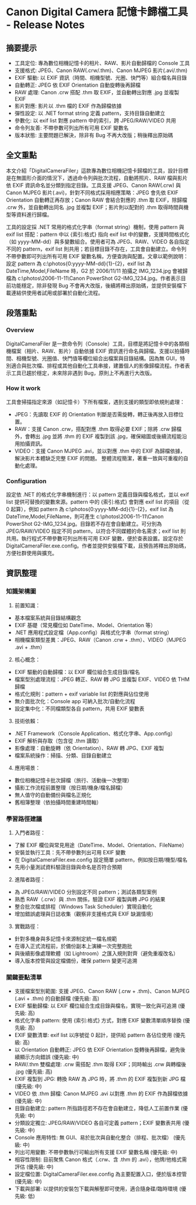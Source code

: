 # Canon Digital Camera 記憶卡歸檔工具 - Release Notes

## 摘要提示
- 工具定位: 專為數位相機記憶卡的相片、RAW、影片自動歸檔的 Console 工具
- 支援格式: JPEG、Canon RAW(.crw/.thm)、Canon MJPEG 影片(.avi/.thm)
- EXIF 驅動: 以 EXIF 資訊（時間、相機型號、光圈、快門等）組合檔名與目錄
- 自動轉正: JPEG 依 EXIF Orientation 自動旋轉後再歸檔
- RAW 處理: Canon .crw 搭配 .thm 取 EXIF，並自動轉出對應 .jpg 並複製 EXIF
- 影片對應: 影片以 .thm 檔的 EXIF 作為歸檔依據
- 彈性設定: 以 .NET format string 定義 pattern，支持目錄自動建立
- 參數化: 以 exif list 對應 pattern 中的索引，跨 JPEG/RAW/VIDEO 共用
- 命令列友善: 不帶參數可列出所有可用 EXIF 變數名
- 版本狀態: 主要問題已解決，除非有 Bug 不再大改版；稍後釋出原始碼

## 全文重點
本文介紹「DigitalCameraFiler」這款專為數位相機記憶卡歸檔的工具，設計目標是在無圖形介面的情況下，透過命令列與批次流程，自動將照片、RAW 檔與影片依 EXIF 資訊命名並分類到指定目錄。工具支援 JPEG、Canon RAW(.crw) 與 Canon MJPEG 影片(.avi)，針對不同格式採用相應策略：JPEG 會先依 EXIF Orientation 自動轉正再存放；Canon RAW 會結合對應的 .thm 取 EXIF，除歸檔 .crw 外，並自動轉出同名 .jpg 並複製 EXIF；影片則以配對的 .thm 取得時間與機型等資料進行歸檔。

工具的設定採 .NET 常用的格式化字串（format string）機制，使用 pattern 與 exif list 搭配：pattern 中以 {索引:格式} 指向 exif list 中的變數，支援時間格式化（如 yyyy-MM-dd）與多變數組合。使用者可為 JPEG、RAW、VIDEO 各自指定不同的 pattern，exif list 則共用；若目標目錄不存在，工具會自動建立。命令列不帶參數即可列出所有可用 EXIF 變數名稱，方便查詢與配置。文章以範例說明：設定 pattern 為 c:\photos\{0:yyyy-MM-dd}\{1}-{2}，exif list 為 DateTime,Model,FileName 時，G2 於 2006/11/11 拍攝之 IMG_1234.jpg 會被歸檔為 c:\photos\2006-11-11\Canon PowerShot G2-IMG_1234.jpg。作者表示目前功能穩定，除非發現 Bug 不會再大改版，後續將釋出原始碼，並提供安裝檔下載連結供使用者試用或部署於自動化流程。

## 段落重點
### Overview
DigitalCameraFiler 是一款命令列（Console）工具，目標是將記憶卡中的各類相機檔案（相片、RAW、影片）自動依據 EXIF 資訊進行命名與歸檔。支援以拍攝時間、相機型號、光圈值、快門值等欄位組合出檔案與目錄結構。因為無 GUI，特別適合與批次檔、排程或其他自動化工具串接，建置個人的影像歸檔流程。作者表示工具已趨於穩定，未來除非遇到 Bug，原則上不再進行大改版。

### How it work
工具會掃描指定來源（如記憶卡）下所有檔案，遇到支援的類型即依規則處理：
- JPEG：先讀取 EXIF 的 Orientation 判斷是否需旋轉，轉正後再放入目標位置。
- RAW：支援 Canon .crw，搭配對應 .thm 取得必要 EXIF；除將 .crw 歸檔外，會轉出 .jpg 並將 .thm 的 EXIF 複製到該 .jpg，確保縮圖或後續流程能沿用拍攝資訊。
- VIDEO：支援 Canon MJPEG .avi，並以對應 .thm 中的 EXIF 為歸檔依據，解決影片本體缺乏完整 EXIF 的問題。
整體流程簡潔，著重一致與可重複的自動化處理。

### Configuration
設定依 .NET 的格式化字串機制進行：以 pattern 定義目錄與檔名格式，並以 exif list 提供可替換的變數來源。pattern 中的 {索引:格式} 會對應 exif list 的項目（從 0 起算），例如 pattern 為 c:\photos\{0:yyyy-MM-dd}\{1}-{2}，exif list 為 DateTime,Model,FileName，則可產生 c:\photos\2006-11-11\Canon PowerShot G2-IMG_1234.jpg。目錄若不存在會自動建立。可分別為 JPEG/RAW/VIDEO 指定不同 pattern，以符合不同媒體的命名需求；exif list 則共用。執行程式不帶參數可列出所有可用 EXIF 變數，便於查表設置。設定存於 DigitalCameraFiler.exe.config。作者並提供安裝檔下載，且預告將釋出原始碼，方便社群使用與擴充。

## 資訊整理

### 知識架構圖
1. 前置知識：
- 基本檔案系統與目錄結構觀念
- EXIF 基礎（常見欄位如 DateTime、Model、Orientation 等）
- .NET 應用程式設定檔（App.config）與格式化字串（format string）
- 相機檔案類型差異：JPEG、RAW（Canon .crw + .thm）、VIDEO（MJPEG .avi + .thm）

2. 核心概念：
- EXIF 驅動的自動歸檔：以 EXIF 欄位組合生成目錄/檔名
- 檔案型別處理流程：JPEG 轉正、RAW 轉 JPG 並複製 EXIF、VIDEO 依 THM 歸檔
- 格式化規則：pattern + exif variable list 的對應與佔位使用
- 無介面批次化：Console app 可納入批次/自動化流程
- 設定集中化：不同檔類型各自 pattern，共用 EXIF 變數表

3. 技術依賴：
- .NET Framework（Console Application、格式化字串、App.config）
- EXIF 解析與存取（包含從 .thm 讀取）
- 影像處理：自動旋轉（依 Orientation）、RAW 轉 JPG、EXIF 複製
- 檔案系統操作：掃描、分類、目錄自動建立

4. 應用場景：
- 數位相機記憶卡批次歸檔（旅行、活動後一次整理）
- 攝影工作流程前置整理（按日期/機身/檔名歸檔）
- 無人值守的自動備份與檔名正規化
- 舊相簿整理（依拍攝時間重建時間軸）

### 學習路徑建議
1. 入門者路徑：
- 了解 EXIF 欄位與常見用途（DateTime、Model、Orientation、FileName）
- 安裝並執行工具：先不帶參數列出可用 EXIF 變數
- 在 DigitalCameraFiler.exe.config 設定簡單 pattern，例如按日期/機型/檔名
- 先用小量測試資料驗證目錄與命名是否符合預期

2. 進階者路徑：
- 為 JPEG/RAW/VIDEO 分別設定不同 pattern；測試各類型案例
- 熟悉 RAW（.crw）與 .thm 關係，驗證 EXIF 複製與轉 JPG 的結果
- 整合批次檔或排程（Windows Task Scheduler）實現自動化
- 增加錯誤處理與日誌收集（觀察非支援格式與 EXIF 缺漏情境）

3. 實戰路徑：
- 針對多機身與多記憶卡來源制定統一檔名規範
- 在導入正式流程前，於備份副本上演練一次完整跑批
- 與後續影像處理軟體（如 Lightroom）之匯入規則對齊（避免重複改名）
- 導入版本控管與設定檔備份，確保 pattern 變更可追溯

### 關鍵要點清單
- 支援檔案型別範圍: 支援 JPEG、Canon RAW (.crw + .thm)、Canon MJPEG (.avi + .thm) 的自動歸檔 (優先級: 高)
- EXIF 驅動歸檔: 以 EXIF 欄位組合生成目錄與檔名，實現一致化與可追溯 (優先級: 高)
- 格式化字串 pattern: 使用 {索引:格式} 方式，對應 EXIF 變數清單順序替換 (優先級: 高)
- EXIF 變數清單: exif list 以序號從 0 起計，提供給 pattern 各佔位使用 (優先級: 高)
- 以 Orientation 自動轉正: JPEG 依 EXIF Orientation 旋轉後再歸檔，避免後續顯示方向錯誤 (優先級: 中)
- RAW/.thm 雙檔處理: .crw 需搭配 .thm 取得 EXIF；同時輸出 .crw 與轉檔後 .jpg (優先級: 高)
- EXIF 複製到 JPG: 轉換 RAW 為 JPG 時，將 .thm 的 EXIF 複製到新 JPG 檔 (優先級: 中)
- VIDEO 依 .thm 歸檔: Canon MJPEG .avi 以對應 .thm 的 EXIF 作為歸檔依據 (優先級: 中)
- 目錄自動建立: pattern 所指路徑若不存在會自動建立，降低人工前置作業 (優先級: 中)
- 分類設定獨立: JPEG/RAW/VIDEO 各自可定義 pattern；EXIF 變數表共用 (優先級: 中)
- Console 應用特性: 無 GUI、易於批次與自動化整合（排程、批次檔） (優先級: 中)
- 列出可用變數: 不帶參數執行可輸出所有支援 EXIF 變數名稱 (優先級: 中)
- 相容性限制: 目前聚焦 Canon 格式（.crw、含 .thm 的 .avi），他牌/他格式需評估 (優先級: 中)
- 設定檔位置: DigitalCameraFiler.exe.config 為主要配置入口，便於版本控管 (優先級: 中)
- 下載與部署: 以提供的安裝包下載與解壓即可使用，適合隨身碟/臨時環境 (優先級: 低)